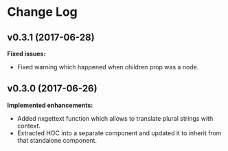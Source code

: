 # Change Log

## v0.3.1 (2017-06-28)

**Fixed issues:**

- Fixed warning which happened when children prop was a node.

## v0.3.0 (2017-06-26)

**Implemented enhancements:**

- Added nxgettext function which allows to translate plural strings with context.
- Extracted HOC into a separate component and updated it to inherit from that standalone component.
